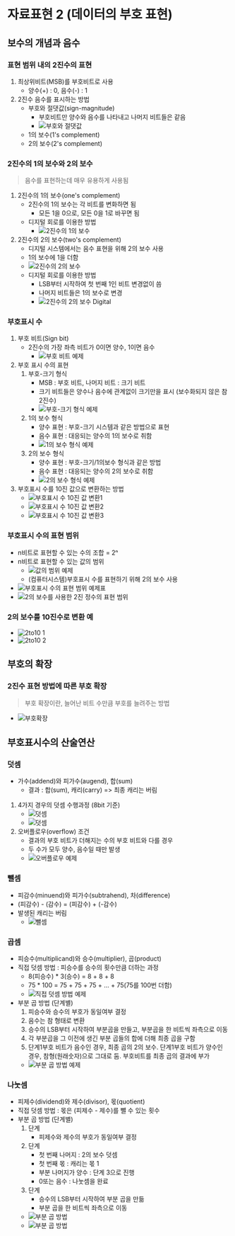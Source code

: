 # 자료표현 2 (데이터의 부호 표현)

## 보수의 개념과 음수

### 표현 범위 내의 2진수의 표현

1. 최상위비트(MSB)를 부호비트로 사용
   - 양수(+) : 0, 음수(-) : 1
2. 2진수 음수를 표시하는 방법
   - 부호와 절댓값(sign-magnitude)
     - 부호비트만 양수와 음수를 나타내고 나머지 비트들은 같음
     - ![부호와 절댓값](image-25.png)
   - 1의 보수(1's complement)
   - 2의 보수(2's complement)

### 2진수의 1의 보수와 2의 보수

> 음수를 표현하는데 매우 유용하게 사용됨

1. 2진수의 1의 보수(one's complement)
   - 2진수의 1의 보수는 각 비트를 변화하면 됨
     - 모든 1을 0으로, 모든 0을 1로 바꾸면 됨
   - 디지털 회로를 이용한 방법
     - ![2진수의 1의 보수](image-26.png)
2. 2진수의 2의 보수(two's complement)
   - 디지털 시스템에서는 음수 표현을 위해 2의 보수 사용
   - 1의 보수에 1을 더함
   - ![2진수의 2의 보수](image-27.png)
   - 디지털 회로를 이용한 방법
     - LSB부터 시작하여 첫 번째 1인 비트 변경없이 씀
     - 나머지 비트들은 1의 보수로 변경
     - ![2진수의 2의 보수 Digital](image-28.png)

### 부호표시 수

1. 부호 비트(Sign bit)
   - 2진수의 가장 좌측 비트가 0이면 양수, 1이면 음수
     - ![부호 비트 예제](image-29.png)
2. 부호 표시 수의 표현
   1. 부호-크기 형식
      - MSB : 부호 비트, 나머지 비트 : 크기 비트
      - 크기 비트들은 양수나 음수에 관계없이 크기만을 표시 (보수화되지 않은 참 2진수)
      - ![부호-크기 형식 예제](image-30.png)
   2. 1의 보수 형식
      - 양수 표현 : 부호-크기 시스템과 같은 방법으로 표현
      - 음수 표현 : 대응되는 양수의 1의 보수로 취함
      - ![1의 보수 형식 예제](image-31.png)
   3. 2의 보수 형식
      - 양수 표현 : 부호-크기/1의보수 형식과 같은 방법
      - 음수 표현 : 대응되는 양수의 2의 보수로 취함
      - ![2의 보수 형식 예제](image-32.png)
3. 부호표시 수를 10진 값으로 변환하는 방법
   - ![부호표시 수 10진 값 변환1](image-33.png)
   - ![부호표시 수 10진 값 변환2](image-34.png)
   - ![부호표시 수 10진 값 변환3](image-35.png)

### 부호표시 수의 표현 범위

- n비트로 표현할 수 있는 수의 조합 = 2ⁿ
- n비트로 표현할 수 있는 값의 범위
  - ![값의 범위 예제](image-36.png)
  - (컴퓨터시스템)부호표시 수를 표현하기 위해 2의 보수 사용
- ![부호표시 수의 표현 범위 예제표](image-37.png)
- ![2의 보수를 사용한 2진 정수의 표현 범위](image-38.png)

### 2의 보수를 10진수로 변환 예

- ![2to10 1](image-39.png)
- ![2to10 2](image-40.png)

## 부호의 확장

### 2진수 표현 방법에 따른 부호 확장

> 부호 확장이란, 늘어난 비트 수만큼 부호를 늘려주는 방법

- ![부호확장](image-41.png)

## 부호표시수의 산술연산

### 덧셈

- 가수(addend)와 피가수(augend), 합(sum)
  - 결과 : 합(sum), 캐리(carry) => 최종 캐리는 버림

1. 4가지 경우의 덧셈 수행과정 (8bit 기준)
   - ![덧셈](image-42.png)
   - ![덧셈](image-43.png)
2. 오버플로우(overflow) 조건
   - 결과의 부호 비트가 더해지는 수의 부호 비트와 다를 경우
   - 두 수가 모두 양수, 음수일 때만 발생
   - ![오버플로우 예제](image-44.png)

### 뺄셈

- 피감수(minuend)와 피가수(subtrahend), 차(difference)
- (피감수) - (감수) = (피감수) + (-감수)
- 발생된 캐리는 버림
  - ![뺄셈](image-45.png)

### 곱셈

- 피승수(multiplicand)와 승수(multiplier), 곱(product)
- 직접 덧셈 방법 : 피승수를 승수의 횟수만큼 더하는 과정
  - 8(피승수) \* 3(승수) = 8 + 8 + 8
  - 75 \* 100 = 75 + 75 + 75 + ... + 75(75를 100번 더함)
  - ![직접 덧셈 방법 예제](image-46.png)
- 부분 곱 방법 (단계별)
  1. 피승수와 승수의 부호가 동일여부 결정
  2. 음수는 참 형태로 변환
  3. 승수의 LSB부터 시작하여 부분곱을 만들고, 부분곱을 한 비트씩 좌측으로 이동
  4. 각 부분곱을 그 이전에 생긴 부분 곱들의 합에 더해 최종 곱을 구함
  5. 단계1부호 비트가 음수인 경우, 최종 곱의 2의 보수. 단계1부호 비트가 양수인 경우, 참형(원래숫자)으로 그대로 둠. 부호비트를 최종 곱의 결과에 부가
  - ![부분 곱 방법 예제](image-47.png)

### 나눗셈

- 피제수(dividend)와 제수(divisor), 몫(quotient)
- 직접 덧셈 방법 : 몫은 (피제수 - 제수)를 뺄 수 있는 횟수
- 부분 곱 방법 (단계별)
  1. 단계
     - 피제수와 제수의 부호가 동일여부 결정
  2. 단계
     - 첫 번째 나머지 : 2의 보수 덧셈
     - 첫 번째 몫 : 캐리는 몫 1
     - 부분 나머지가 양수 : 단계 3으로 진행
     - 0또는 음수 : 나눗셈을 완료
  3. 단계
     - 승수의 LSB부터 시작하여 부분 곱을 만듦
     - 부분 곱을 한 비트씩 좌측으로 이동
  - ![부분 곱 방법](image-48.png)
  - ![부분 곱 방법](image-49.png)
